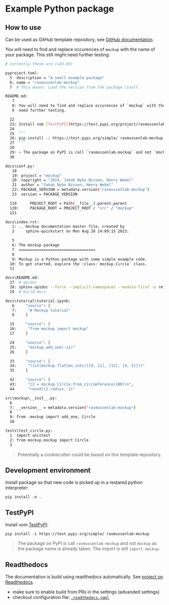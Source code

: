 # Example Python package

## How to use

Can be used as GitHub template repository,
see [GitHub documentation](https://docs.github.com/en/repositories/creating-and-managing-repositories/creating-a-repository-from-a-template).

You will need to find and replace occurences of `mockup` with the name of your package. This still might
need further testing:

```bash
# currently these are (v24.03)

pyproject.toml:
  5  description = "A small example package"
  6: name = "rasmussenlab-mockup"
  7  # This means: Load the version from the package itself.

README.md:
   7  
   8: You will need to find and replace occurences of `mockup` with the name of your package. This still might
   9  need further testing.

  22  
  23: Install vom [TestPyPI](https://test.pypi.org/project/rasmussenlab-mockup):
  24  
  25  ```
  26: pip install -i https://test.pypi.org/simple/ rasmussenlab-mockup
  27  ```
  28  
  29: > The package on PyPI is call `rasmussenlab-mockup` and not `mockup` as the package name is already taken. The import is still `import mockup`.
  30  

docs\conf.py:
   18  
   19: project = "mockup"
   20  copyright = "2024, Jakob Nybo Nissen, Henry Webel"
   21  author = "Jakob Nybo Nissen, Henry Webel"
   22: PACKAGE_VERSION = metadata.version("rasmussenlab-mockup")
   23  version = PACKAGE_VERSION

  119      PROJECT_ROOT = Path(__file__).parent.parent
  120:     PACKAGE_ROOT = PROJECT_ROOT / "src" / "mockup"
  121  

docs\index.rst:
   1: .. mockup documentation master file, created by
   2     sphinx-quickstart on Mon Aug 28 14:09:15 2023.

   5  
   6: The mockup package
   7  ==================================
   8  
   9: Mockup is a Python package with some simple example code.
  10: To get started, explore the :class:`mockup.Circle` class.
  11  

docs\README.md:
  27  # apidoc
  28: sphinx-apidoc --force --implicit-namespaces --module-first -o reference ../src/mockup
  29  # build docs

docs\tutorial\tutorial.ipynb:
   6     "source": [
   7:     "# Mockup tutorial"
   8     ]

  15     "source": [
  16:     "from mockup import mockup"
  17     ]

  24     "source": [
  25:     "mockup.add_one(-11)"
  26     ]

  33     "source": [
  34:     "list(mockup.flatten_ints([[9, 11], [12], [4, 5]]))"
  35     ]

  42     "source": [
  43:     "c2 = mockup.Circle.from_circumference(100)\n",
  44      "round(c2.radius, 3)"

src\mockup\__init__.py:
  6  
  7: __version__ = metadata.version("rasmussenlab-mockup")
  8  
  9: from .mockup import add_one, Circle
  10  

tests\test_circle.py:
  1  import unittest
  2: from mockup.mockup import Circle
  3  
```

> Potentially a cookiecutter could be based on this template repository.

## Development environment

Install package so that new code is picked up in a restared python interpreter:

```
pip install -e .
```

## TestPyPI

Install vom [TestPyPI](https://test.pypi.org/project/rasmussenlab-mockup):

```
pip install -i https://test.pypi.org/simple/ rasmussenlab-mockup
```

> The package on PyPI is call `rasmussenlab-mockup` and not `mockup` as the package name is already taken. The import is still `import mockup`.

## Readthedocs

The documentation is build using readthedocs automatically. See 
[project on Readthedocs](https://readthedocs.org/projects/rasmussenlab-python-package/).

- make sure to enable build from PRs in the settings (advanded settings)
- checkout configuration file: [`.readthedocs.yaml`](.readthedocs.yaml)